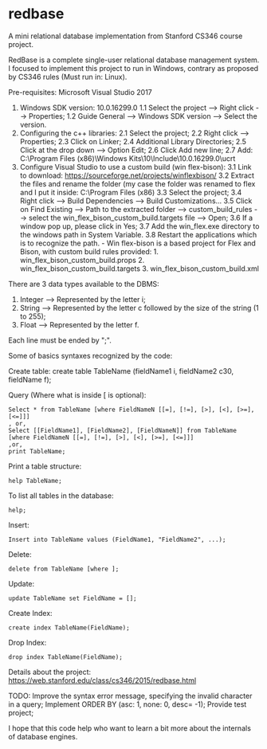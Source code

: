 # redbase
A mini relational database implementation from Stanford CS346 course project.

RedBase is a complete single-user relational database management system.
I focused to implement this project to run in Windows, contrary as proposed by CS346 rules (Must run in: Linux).

Pre-requisites:
Microsoft Visual Studio 2017
1. Windows SDK version: 10.0.16299.0
   1.1 Select the project --> Right click --> Properties;
   1.2 Guide General --> Windows SDK version --> Select the version.
2. Configuring the c++ libraries:
  2.1 Select the project;
  2.2 Right click --> Properties;
  2.3 Click on Linker;
  2.4 Additional Library Directories;
  2.5 Click at the drop down --> Option Edit;
  2.6 Click Add new line;
  2.7 Add: C:\Program Files (x86)\Windows Kits\10\Include\10.0.16299.0\ucrt
3. Configure Visual Studio to use a custom build (win flex-bison):
   3.1 Link to download: https://sourceforge.net/projects/winflexbison/
   3.2 Extract the files and rename the folder (my case the folder was renamed to flex and I put it inside: C:\Program Files (x86)
   3.3 Select the project;
   3.4 Right click --> Build Dependencies --> Build Customizations...
   3.5 Click on Find Existing --> Path to the extracted folder --> custom_build_rules --> select the win_flex_bison_custom_build.targets file --> Open;
   3.6 If a window  pop up, please click in Yes;
   3.7 Add the win_flex.exe directory to the windows path in System Variable.
   3.8 Restart the applications which is to recognize the path.
       - Win flex-bison is a based project for Flex and Bison, with custom build rules provided:
         1. win_flex_bison_custom_build.props
         2. win_flex_bison_custom_build.targets
         3. win_flex_bison_custom_build.xml            

There are 3 data types available to the DBMS:
1. Integer --> Represented by the letter i;
2. String  --> Represented by the letter c followed by the size of the string (1 to 255);
3. Float   --> Represented by the letter f.

Each line must be ended by ";".
    
Some of basics syntaxes recognized by the code:

Create table:
    create table TableName (fieldName1 i, fieldName2 c30, fieldName f);

Query (Where what is inside [ is optional):

    Select * from TableName [where FieldNameN [[=], [!=], [>], [<], [>=], [<=]]]
    , or,
    Select [[FieldName1], [FieldName2], [FieldNameN]] from TableName [where FieldNameN [[=], [!=], [>], [<], [>=], [<=]]]
    ,or,
    print TableName;
    
Print a table structure:

    help TableName;
    
To list all tables in the database:

    help;
    
Insert:

    Insert into TableName values (FieldName1, "FieldName2", ...);

Delete:

    delete from TableName [where ];

Update:

    update TableName set FieldName = [];

Create Index:

    create index TableName(FieldName);
    
Drop Index:

    drop index TableName(FieldName);

Details about the project: https://web.stanford.edu/class/cs346/2015/redbase.html

TODO:
    Improve the syntax error message, specifying the invalid character in a query;
    Implement ORDER BY (asc: 1, none: 0, desc= -1);
    Provide test project;

I hope that this code help who want to learn a bit more about the internals of database engines.
